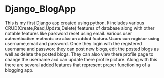 # Django_BlogApp
This is my first Django app created using python. 
It includes various CRUD(Create,Read,Update,Delete) features of database along with other notable features like password reset using email.
Various user authentication methods are also an added feature.
Users can register using username,email and password.
Once they login with the registered username and password they can post new blogs, edit the posted blogs as well as delete the posted blogs.
They can also view there profile page to change the username and can update there profile picture.
Along with this there are several added features that represent proper functioning of a blogging app.


